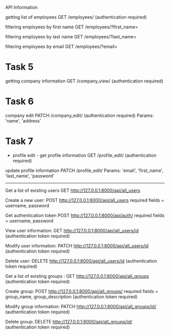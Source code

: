API Information

getting list of employees
GET /employees/ (authentication required)

filtering employees by first name
GET /employees/?first_name=

filtering employees by last name
GET /employees/?last_name=

filtering employees by email
GET /employees/?email=

# Task 5
getting company information 
GET /company_view/ (authentication required)

# Task 6
company edit
PATCH /company_edit/ (authentication required)
Params: 'name', 'address'

# Task 7
- profile edit -
get profile information
GET /profile_edit/ (authentication required)

update profile information
PATCH /profile_edit/
Params: 'email', 'first_name', 'last_name', 'password'




________________________________

Get a list of existing users
GET http://127.0.0.1:8000/api/all_users

Create a new user:
POST http://127.0.0.1:8000/api/all_users    required fields = username,  password

Get authentication token
POST http://127.0.0.1:8000/api/auth/    required fields = username,  password

View user information:
GET http://127.0.0.1:8000/api/all_users/id (authentication token required)

Modify user information:
PATCH http://127.0.0.1:8000/api/all_users/id (authentication token required)

Delete user:
DELETE http://127.0.0.1:8000/api/all_users/id (authentication token required)

Get a list of existing groups :
GET http://127.0.0.1:8000/api/all_groups (authentication token required)

Create group:
POST http://127.0.0.1:8000/api/all_groups/	required fields = group_name, group_description (authentication token required)

Modify group information:
PATCH http://127.0.0.1:8000/api/all_groups/id/ (authentication token required)

Delete group:
DELETE  http://127.0.0.1:8000/api/all_groups/id/ (authentication token required)